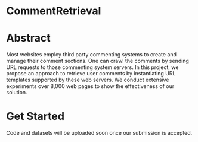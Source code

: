 # CommentRetrieval
# Abstract

Most websites employ third party commenting systems to create and manage their comment sections. One can crawl the comments by sending URL requests to those commenting system servers. In this project, we propose an approach to retrieve user comments by instantiating URL templates supported by these web servers.
We conduct extensive experiments over 8,000 web pages to show the effectiveness of our solution.

# Get Started

Code and datasets will be uploaded soon once our submission is accepted.
